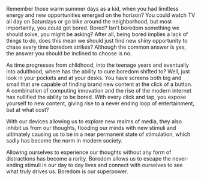 Remember those warm summer days as a kid, when you had limitless energy and new opportunities emerged on the horizon? You could watch TV all day on Saturdays or go bike around the neighborhood, but most importantly, you could get bored. Bored? Isn't boredom something we should solve, you might be asking? After all, being bored implies a lack of things to do, does this mean we should just find new shiny opportunity to chase every time boredom strikes? Although the common answer is yes, the answer you should be inclined to choose is no. 

As time progresses from childhood, into the teenage years and eventually into adulthood, where has the ability to cure boredom shifted to? Well, just look in your pockets and at your desks. You have screens both big and small that are capable of finding brand new content at the click of a button. A combination of computing innovation and the rise of the modern internet has nullified the ability to be bored. With every click and tap, you expose yourself to new content, giving rise to a never ending loop of entertainment, but at what cost?

With our devices allowing us to explore new realms of media, they also inhibit us from our thoughts, flooding our minds with new stimuli and ultimately causing us to be in a near permanent state of stimulation, which sadly has become the norm in modern society. 

Allowing ourselves to experience our thoughts without any form of distractions has become a rarity. Boredom allows us to escape the never-ending stimuli in our day to day lives and connect with ourselves to see what truly drives us. Boredom is our superpower.

